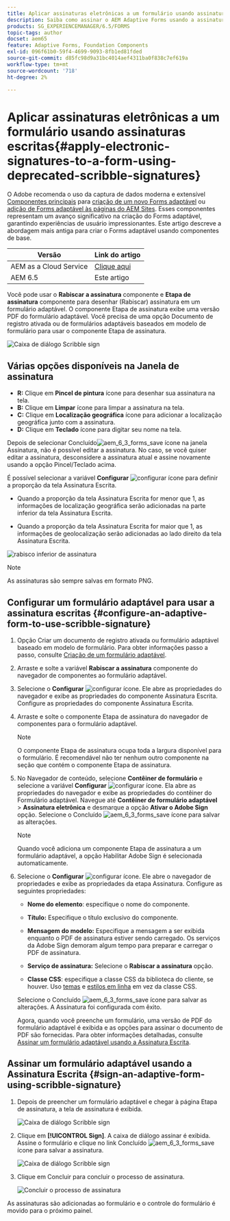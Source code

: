 ```yaml
---
title: Aplicar assinaturas eletrônicas a um formulário usando assinaturas escritas
description: Saiba como assinar o AEM Adaptive Forms usando a assinatura de rabisco. Você pode usar a etapa de assinatura à mão para desenhar a assinatura em um formulário.
products: SG_EXPERIENCEMANAGER/6.5/FORMS
topic-tags: author
docset: aem65
feature: Adaptive Forms, Foundation Components
exl-id: 096f61b0-59f4-4699-9093-8fb1ed81fded
source-git-commit: d85fc98d9a31bc4014aef4311ba0f838c7ef619a
workflow-type: tm+mt
source-wordcount: '718'
ht-degree: 2%

---
```


# Aplicar assinaturas eletrônicas a um formulário usando assinaturas escritas{#apply-electronic-signatures-to-a-form-using-deprecated-scribble-signatures}

<span class="preview"> O Adobe recomenda o uso da captura de dados moderna e extensível [Componentes principais](https://experienceleague.adobe.com/docs/experience-manager-core-components/using/adaptive-forms/introduction.html?lang=pt-BR) para [criação de um novo Forms adaptável](/help/forms/using/create-an-adaptive-form-core-components.md) ou [adição de Forms adaptável às páginas do AEM Sites](/help/forms/using/create-or-add-an-adaptive-form-to-aem-sites-page.md). Esses componentes representam um avanço significativo na criação do Forms adaptável, garantindo experiências de usuário impressionantes. Este artigo descreve a abordagem mais antiga para criar o Forms adaptável usando componentes de base. </span>


| Versão | Link do artigo |
| -------- | ---------------------------- |
| AEM as a Cloud Service | [Clique aqui](https://experienceleague.adobe.com/docs/experience-manager-cloud-service/content/forms/adaptive-forms-authoring/authoring-adaptive-forms-foundation-components/add-components-to-an-adaptive-form/signing-forms-using-scribble.html) |
| AEM 6.5 | Este artigo |


Você pode usar o **Rabiscar a assinatura** componente e **Etapa de assinatura** componente para desenhar (Rabiscar) assinatura em um formulário adaptável. O componente Etapa de assinatura exibe uma versão PDF do formulário adaptável. Você precisa de uma opção Documento de registro ativada ou de formulários adaptáveis baseados em modelo de formulário para usar o componente Etapa de assinatura.

![Caixa de diálogo Scribble sign](/help/forms/using/assets/scribble-signature.png)

## Várias opções disponíveis na Janela de assinatura

* **R:** Clique em **Pincel de pintura** ícone para desenhar sua assinatura na tela.
* **B:** Clique em **Limpar** ícone para limpar a assinatura na tela.
* **C:** Clique em **Localização geográfica** ícone para adicionar a localização geográfica junto com a assinatura.
* **D:** Clique em **Teclado** ícone para digitar seu nome na tela.

Depois de selecionar Concluído![aem_6_3_forms_save](assets/aem_6_3_forms_save.png) ícone na janela Assinatura, não é possível editar a assinatura. No caso, se você quiser editar a assinatura, desconsidere a assinatura atual e assine novamente usando a opção Pincel/Teclado acima.

É possível selecionar a variável **Configurar** ![configurar](assets/configure.png) ícone para definir a proporção da tela Assinatura Escrita.
* Quando a proporção da tela Assinatura Escrita for menor que 1, as informações de localização geográfica serão adicionadas na parte inferior da tela Assinatura Escrita.

* Quando a proporção da tela Assinatura Escrita for maior que 1, as informações de geolocalização serão adicionadas ao lado direito da tela Assinatura Escrita.

![rabisco inferior de assinatura](/help/forms/using/assets/scribble-signature-aspectratio.PNG)


>[!NOTE]
>
>As assinaturas são sempre salvas em formato PNG.
>

## Configurar um formulário adaptável para usar a assinatura escritas {#configure-an-adaptive-form-to-use-scribble-signature}

1. Opção Criar um documento de registro ativada ou formulário adaptável baseado em modelo de formulário. Para obter informações passo a passo, consulte [Criação de um formulário adaptável](../../forms/using/creating-adaptive-form.md).
1. Arraste e solte a variável **Rabiscar a assinatura** componente do navegador de componentes ao formulário adaptável.
1. Selecione o **Configurar** ![configurar](assets/configure.png) ícone. Ele abre as propriedades do navegador e exibe as propriedades do componente Assinatura Escrita. Configure as propriedades do componente Assinatura Escrita.
1. Arraste e solte o componente Etapa de assinatura do navegador de componentes para o formulário adaptável.

   >[!NOTE]
   >
   >O componente Etapa de assinatura ocupa toda a largura disponível para o formulário. É recomendável não ter nenhum outro componente na seção que contém o componente Etapa de assinatura.
   >

1. No Navegador de conteúdo, selecione **Contêiner de formulário** e selecione a variável **Configurar** ![configurar](/help/forms/using/assets/configure.png) ícone. Ela abre as propriedades do navegador e exibe as propriedades do contêiner do Formulário adaptável. Navegue até **Contêiner de formulário adaptável** > **Assinatura eletrônica** e desmarque a opção **Ativar o Adobe Sign** opção. Selecione o Concluído ![aem_6_3_forms_save](assets/aem_6_3_forms_save.png) ícone para salvar as alterações.

   >[!NOTE]
   >
   >Quando você adiciona um componente Etapa de assinatura a um formulário adaptável, a opção Habilitar Adobe Sign é selecionada automaticamente.
   >

1. Selecione o **Configurar** ![configurar](assets/configure.png) ícone. Ele abre o navegador de propriedades e exibe as propriedades da etapa Assinatura. Configure as seguintes propriedades:

   * **Nome do elemento**: especifique o nome do componente.

   * **Título:** Especifique o título exclusivo do componente.
   * **Mensagem do modelo:** Especifique a mensagem a ser exibida enquanto o PDF de assinatura estiver sendo carregado. Os serviços da Adobe Sign demoram algum tempo para preparar e carregar o PDF de assinatura.
   * **Serviço de assinatura:** Selecione o **Rabiscar a assinatura** opção.

   * **Classe CSS**: especifique a classe CSS da biblioteca do cliente, se houver. Uso [temas](../../forms/using/themes.md) e [estilos em linha](../../forms/using/inline-style-adaptive-forms.md) em vez da classe CSS.

   Selecione o Concluído ![aem_6_3_forms_save](assets/aem_6_3_forms_save.png) ícone para salvar as alterações. A Assinatura foi configurada com êxito.

   Agora, quando você preenche um formulário, uma versão de PDF do formulário adaptável é exibida e as opções para assinar o documento de PDF são fornecidas. Para obter informações detalhadas, consulte [Assinar um formulário adaptável usando a Assinatura Escrita](../../forms/using/signing-forms-using-scribble.md#sign-an-adaptive-form-using-scribble-signature).

## Assinar um formulário adaptável usando a Assinatura Escrita {#sign-an-adaptive-form-using-scribble-signature}

1. Depois de preencher um formulário adaptável e chegar à página Etapa de assinatura, a tela de assinatura é exibida.

   ![Caixa de diálogo Scribble sign](/help/forms/using/assets/esignscribblesign.jpg)

1. Clique em **[!UICONTROL Sign]**. A caixa de diálogo assinar é exibida. Assine o formulário e clique no link Concluído ![aem_6_3_forms_save](assets/aem_6_3_forms_save.png) ícone para salvar a assinatura.

   ![Caixa de diálogo Scribble sign](/help/forms/using/assets/scribblewidget.png)

1. Clique em Concluir para concluir o processo de assinatura.

   ![Concluir o processo de assinatura](/help/forms/using/assets/scribblecomplete.jpg)

As assinaturas são adicionadas ao formulário e o controle do formulário é movido para o próximo painel.

